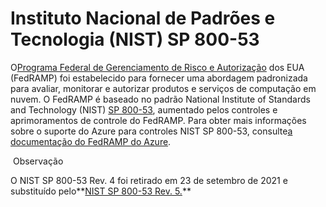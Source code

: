 # Instituto Nacional de Padrões e Tecnologia (NIST) SP 800-53



O[Programa Federal de Gerenciamento de Risco e Autorização](https://www.fedramp.gov/) dos EUA (FedRAMP) foi estabelecido para fornecer uma abordagem padronizada para avaliar, monitorar e autorizar produtos e serviços de computação em nuvem. O FedRAMP é baseado no padrão National Institute of Standards and Technology (NIST) [SP 800-53](https://csrc.nist.gov/Projects/risk-management/sp800-53-controls/release-search#/800-53), aumentado pelos controles e aprimoramentos de controle do FedRAMP. Para obter mais informações sobre o suporte do Azure para controles NIST SP 800-53, consulte[a documentação do FedRAMP do Azure](https://learn.microsoft.com/pt-br/azure/compliance/offerings/offering-fedramp).

 Observação

O NIST SP 800-53 Rev. 4 foi retirado em 23 de setembro de 2021 e substituído pelo**[NIST SP 800-53 Rev. 5.](https://csrc.nist.gov/publications/detail/sp/800-53/rev-5/final)**